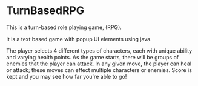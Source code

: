 # TurnBasedRPG
This is a turn-based role playing game, (RPG).

It is a text based game with popup UI elements using java.

The player selects 4 different types of characters, each with unique ability and varying health points. 
As the game starts, there will be groups of enemies that the player can attack. In any given move, the player can heal or attack; these moves
can effect multiple characters or enemies. 
Score is kept and you may see how far you're able to go!
